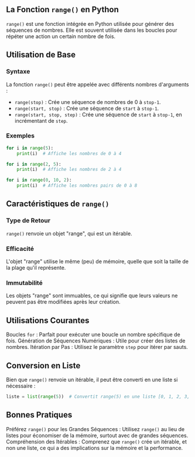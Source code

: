 ## La Fonction `range()` en Python

```range()``` est une fonction intégrée en Python utilisée pour générer des séquences de nombres. Elle est souvent utilisée dans les boucles pour répéter une action un certain nombre de fois.

## Utilisation de Base

### Syntaxe

La fonction ```range()``` peut être appelée avec différents nombres d'arguments :
- ```range(stop)``` : Crée une séquence de nombres de 0 à ```stop-1```.
- ```range(start, stop)``` : Crée une séquence de ```start``` à ```stop-1```.
- ```range(start, stop, step)``` : Crée une séquence de ```start``` à ```stop-1```, en incrémentant de ```step```.

### Exemples

```python
for i in range(5):
    print(i)  # Affiche les nombres de 0 à 4

for i in range(2, 5):
    print(i)  # Affiche les nombres de 2 à 4

for i in range(0, 10, 2):
    print(i)  # Affiche les nombres pairs de 0 à 8
```

## Caractéristiques de ```range()```

### Type de Retour 

```range()``` renvoie un objet "range", qui est un itérable.

### Efficacité

L'objet "range" utilise le même (peu) de mémoire, quelle que soit la taille de la plage qu'il représente.

### Immutabilité 

Les objets "range" sont immuables, ce qui signifie que leurs valeurs ne peuvent pas être modifiées après leur création.

## Utilisations Courantes

Boucles ```for``` : Parfait pour exécuter une boucle un nombre spécifique de fois.
Génération de Séquences Numériques : Utile pour créer des listes de nombres.
Itération par Pas : Utilisez le paramètre ```step``` pour itérer par sauts.

## Conversion en Liste

Bien que ```range()``` renvoie un itérable, il peut être converti en une liste si nécessaire :

```python
liste = list(range(5))  # Convertit range(5) en une liste [0, 1, 2, 3, 4]
```

## Bonnes Pratiques

Préférez ```range()``` pour les Grandes Séquences : Utilisez ```range()``` au lieu de listes pour économiser de la mémoire, surtout avec de grandes séquences.
Compréhension des Itérables : Comprenez que ```range()``` crée un itérable, et non une liste, ce qui a des implications sur la mémoire et la performance.
